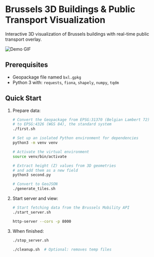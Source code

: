 # Brussels 3D Buildings & Public Transport Visualization

Interactive 3D visualization of Brussels buildings with real-time public transport overlay.

![Demo GIF](demo.gif?raw=true "Demo GIF")

## Prerequisites

- Geopackage file named `bxl.gpkg`
- Python 3 with: `requests`, `fiona`, `shapely`, `numpy`, `tqdm`

## Quick Start

1. Prepare data:
   ```bash
   # Convert the Geopackage from EPSG:31370 (Belgian Lambert 72)
   # to EPSG:4326 (WGS 84), the standard system
   ./first.sh
   
   # Set up an isolated Python environment for dependencies
   python3 -m venv venv
   
   # Activate the virtual environment
   source venv/bin/activate
   
   # Extract height (Z) values from 3D geometries
   # and add them as a new field
   python3 second.py

   # Convert to GeoJSON
   ./generate_tiles.sh
   ```

2. Start server and view:
   ```bash
   # Start fetching data from the Brussels Mobility API 
   ./start_server.sh
   
   http-server --cors -p 8000
   ```

3. When finished:
   ```bash
   ./stop_server.sh
   
   ./cleanup.sh  # Optional: removes temp files
   ```
